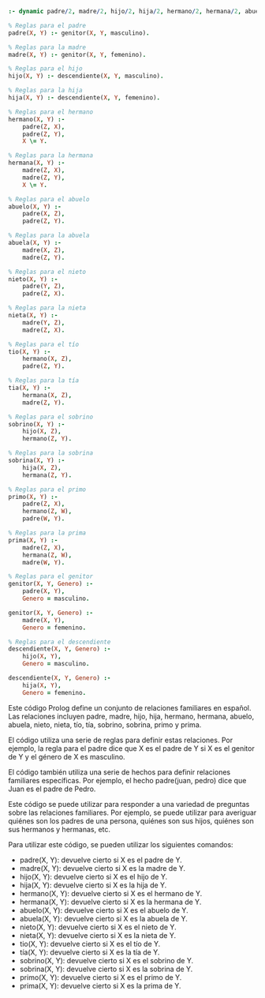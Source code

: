 ```prolog
:- dynamic padre/2, madre/2, hijo/2, hija/2, hermano/2, hermana/2, abuelo/2, abuela/2, nieto/2, nieta/2, tio/2, tia/2, sobrino/2, sobrina/2, primo/2, prima/2.

% Reglas para el padre
padre(X, Y) :- genitor(X, Y, masculino).

% Reglas para la madre
madre(X, Y) :- genitor(X, Y, femenino).

% Reglas para el hijo
hijo(X, Y) :- descendiente(X, Y, masculino).

% Reglas para la hija
hija(X, Y) :- descendiente(X, Y, femenino).

% Reglas para el hermano
hermano(X, Y) :-
    padre(Z, X),
    padre(Z, Y),
    X \= Y.

% Reglas para la hermana
hermana(X, Y) :-
    madre(Z, X),
    madre(Z, Y),
    X \= Y.

% Reglas para el abuelo
abuelo(X, Y) :-
    padre(X, Z),
    padre(Z, Y).

% Reglas para la abuela
abuela(X, Y) :-
    madre(X, Z),
    madre(Z, Y).

% Reglas para el nieto
nieto(X, Y) :-
    padre(Y, Z),
    padre(Z, X).

% Reglas para la nieta
nieta(X, Y) :-
    madre(Y, Z),
    madre(Z, X).

% Reglas para el tío
tio(X, Y) :-
    hermano(X, Z),
    padre(Z, Y).

% Reglas para la tía
tia(X, Y) :-
    hermana(X, Z),
    madre(Z, Y).

% Reglas para el sobrino
sobrino(X, Y) :-
    hijo(X, Z),
    hermano(Z, Y).

% Reglas para la sobrina
sobrina(X, Y) :-
    hija(X, Z),
    hermana(Z, Y).

% Reglas para el primo
primo(X, Y) :-
    padre(Z, X),
    hermano(Z, W),
    padre(W, Y).

% Reglas para la prima
prima(X, Y) :-
    madre(Z, X),
    hermana(Z, W),
    madre(W, Y).

% Reglas para el genitor
genitor(X, Y, Genero) :-
    padre(X, Y),
    Genero = masculino.

genitor(X, Y, Genero) :-
    madre(X, Y),
    Genero = femenino.

% Reglas para el descendiente
descendiente(X, Y, Genero) :-
    hijo(X, Y),
    Genero = masculino.

descendiente(X, Y, Genero) :-
    hija(X, Y),
    Genero = femenino.
```

Este código Prolog define un conjunto de relaciones familiares en español. Las relaciones incluyen padre, madre, hijo, hija, hermano, hermana, abuelo, abuela, nieto, nieta, tío, tía, sobrino, sobrina, primo y prima.

El código utiliza una serie de reglas para definir estas relaciones. Por ejemplo, la regla para el padre dice que X es el padre de Y si X es el genitor de Y y el género de X es masculino.

El código también utiliza una serie de hechos para definir relaciones familiares específicas. Por ejemplo, el hecho padre(juan, pedro) dice que Juan es el padre de Pedro.

Este código se puede utilizar para responder a una variedad de preguntas sobre las relaciones familiares. Por ejemplo, se puede utilizar para averiguar quiénes son los padres de una persona, quiénes son sus hijos, quiénes son sus hermanos y hermanas, etc.

Para utilizar este código, se pueden utilizar los siguientes comandos:

* padre(X, Y): devuelve cierto si X es el padre de Y.
* madre(X, Y): devuelve cierto si X es la madre de Y.
* hijo(X, Y): devuelve cierto si X es el hijo de Y.
* hija(X, Y): devuelve cierto si X es la hija de Y.
* hermano(X, Y): devuelve cierto si X es el hermano de Y.
* hermana(X, Y): devuelve cierto si X es la hermana de Y.
* abuelo(X, Y): devuelve cierto si X es el abuelo de Y.
* abuela(X, Y): devuelve cierto si X es la abuela de Y.
* nieto(X, Y): devuelve cierto si X es el nieto de Y.
* nieta(X, Y): devuelve cierto si X es la nieta de Y.
* tio(X, Y): devuelve cierto si X es el tío de Y.
* tía(X, Y): devuelve cierto si X es la tía de Y.
* sobrino(X, Y): devuelve cierto si X es el sobrino de Y.
* sobrina(X, Y): devuelve cierto si X es la sobrina de Y.
* primo(X, Y): devuelve cierto si X es el primo de Y.
* prima(X, Y): devuelve cierto si X es la prima de Y.